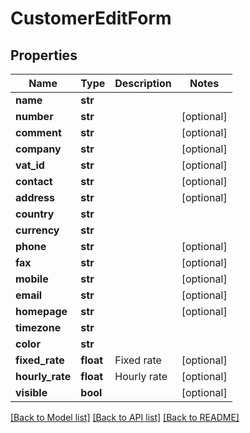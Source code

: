 # CustomerEditForm

## Properties
Name | Type | Description | Notes
------------ | ------------- | ------------- | -------------
**name** | **str** |  | 
**number** | **str** |  | [optional] 
**comment** | **str** |  | [optional] 
**company** | **str** |  | [optional] 
**vat_id** | **str** |  | [optional] 
**contact** | **str** |  | [optional] 
**address** | **str** |  | [optional] 
**country** | **str** |  | 
**currency** | **str** |  | 
**phone** | **str** |  | [optional] 
**fax** | **str** |  | [optional] 
**mobile** | **str** |  | [optional] 
**email** | **str** |  | [optional] 
**homepage** | **str** |  | [optional] 
**timezone** | **str** |  | 
**color** | **str** |  | 
**fixed_rate** | **float** | Fixed rate | [optional] 
**hourly_rate** | **float** | Hourly rate | [optional] 
**visible** | **bool** |  | [optional] 

[[Back to Model list]](../README.md#documentation-for-models) [[Back to API list]](../README.md#documentation-for-api-endpoints) [[Back to README]](../README.md)


